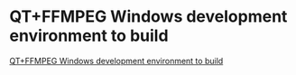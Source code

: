 # QT+FFMPEG Windows development environment to build
[QT+FFMPEG Windows development environment to build](https://aiwithcloud.com/2022/09/16/qtffmpeg_windows_development_environment_to_build/)